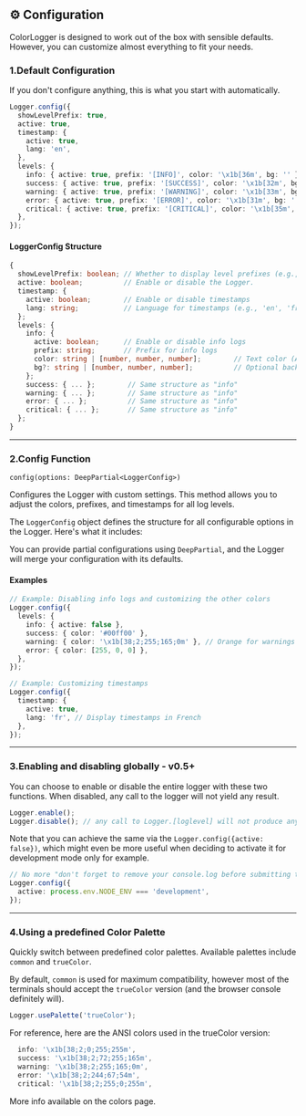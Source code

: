 ## ⚙️ Configuration

ColorLogger is designed to work out of the box with sensible defaults. However, you can customize almost everything to fit your needs.

### 1.Default Configuration

If you don't configure anything, this is what you start with automatically.

```typescript
Logger.config({
  showLevelPrefix: true,
  active: true,
  timestamp: {
    active: true,
    lang: 'en',
  },
  levels: {
    info: { active: true, prefix: '[INFO]', color: '\x1b[36m', bg: '' },
    success: { active: true, prefix: '[SUCCESS]', color: '\x1b[32m', bg: '' },
    warning: { active: true, prefix: '[WARNING]', color: '\x1b[33m', bg: '' },
    error: { active: true, prefix: '[ERROR]', color: '\x1b[31m', bg: '' },
    critical: { active: true, prefix: '[CRITICAL]', color: '\x1b[35m', bg: '' },
  },
});
```

#### LoggerConfig Structure

```typescript
{
  showLevelPrefix: boolean; // Whether to display level prefixes (e.g., [INFO], [ERROR])
  active: boolean;          // Enable or disable the Logger.
  timestamp: {
    active: boolean;        // Enable or disable timestamps
    lang: string;           // Language for timestamps (e.g., 'en', 'fr', 'es')
  };
  levels: {
    info: {
      active: boolean;      // Enable or disable info logs
      prefix: string;       // Prefix for info logs
      color: string | [number, number, number];        // Text color (ANSI, Hex, RGB)
      bg?: string | [number, number, number];          // Optional background color
    };
    success: { ... };        // Same structure as "info"
    warning: { ... };        // Same structure as "info"
    error: { ... };          // Same structure as "info"
    critical: { ... };       // Same structure as "info"
  };
}
```

---

### 2.Config Function

`config(options: DeepPartial<LoggerConfig>)`

Configures the Logger with custom settings. This method allows you to adjust the colors, prefixes, and timestamps for all log levels.

The `LoggerConfig` object defines the structure for all configurable options in the Logger. Here's what it includes:

You can provide partial configurations using `DeepPartial`, and the Logger will merge your configuration with its defaults.

#### Examples

```typescript
// Example: Disabling info logs and customizing the other colors
Logger.config({
  levels: {
    info: { active: false },
    success: { color: '#00ff00' },
    warning: { color: '\x1b[38;2;255;165;0m' }, // Orange for warnings
    error: { color: [255, 0, 0] },
  },
});

// Example: Customizing timestamps
Logger.config({
  timestamp: {
    active: true,
    lang: 'fr', // Display timestamps in French
  },
});
```

---

### 3.Enabling and disabling globally - v0.5+

You can choose to enable or disable the entire logger with these two functions. When disabled, any call to the logger will not yield any result.

```typescript
Logger.enable();
Logger.disable(); // any call to Logger.[loglevel] will not produce any output
```

Note that you can achieve the same via the `Logger.config({active: false})`, which might even be more useful when deciding to activate it for development mode only for example.

```typescript
// No more "don't forget to remove your console.log before submitting that PR"
Logger.config({
  active: process.env.NODE_ENV === 'development',
});
```

---

### 4.Using a predefined Color Palette

Quickly switch between predefined color palettes. Available palettes include `common` and `trueColor`.

By default, `common` is used for maximum compatibility, however most of the terminals should accept the `trueColor` version (and the browser console definitely will).

```typescript
Logger.usePalette('trueColor');
```

For reference, here are the ANSI colors used in the trueColor version:

```typescript
  info: '\x1b[38;2;0;255;255m',
  success: '\x1b[38;2;72;255;165m',
  warning: '\x1b[38;2;255;165;0m',
  error: '\x1b[38;2;244;67;54m',
  critical: '\x1b[38;2;255;0;255m',
```

More info available on the colors page.
